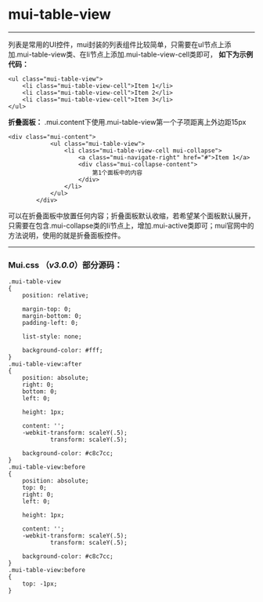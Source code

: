 # mui-table-view


---

列表是常用的UI控件，mui封装的列表组件比较简单，只需要在ul节点上添加.mui-table-view类、在li节点上添加.mui-table-view-cell类即可，
**如下为示例代码：**
```
<ul class="mui-table-view">
	<li class="mui-table-view-cell">Item 1</li>
	<li class="mui-table-view-cell">Item 2</li>
	<li class="mui-table-view-cell">Item 3</li>
</ul>
```

**折叠面板：**
.mui.content下使用.mui-table-view第一个子项距离上外边距15px
```
<div class="mui-content">
			<ul class="mui-table-view">
				<li class="mui-table-view-cell mui-collapse">
					<a class="mui-navigate-right" href="#">Item 1</a>
					<div class="mui-collapse-content">
						第1个面板中的内容
					</div>
				</li>
			</ul>
		</div>
```
可以在折叠面板中放置任何内容；折叠面板默认收缩，若希望某个面板默认展开，只需要在包含.mui-collapse类的li节点上，增加.mui-active类即可；mui官网中的方法说明，使用的就是折叠面板控件。

---


### Mui.css （*v3.0.0*）部分源码：


```
.mui-table-view
{
    position: relative;

    margin-top: 0;
    margin-bottom: 0;
    padding-left: 0;

    list-style: none;

    background-color: #fff;
}
.mui-table-view:after
{
    position: absolute;
    right: 0;
    bottom: 0;
    left: 0;

    height: 1px;

    content: '';
    -webkit-transform: scaleY(.5);
            transform: scaleY(.5);

    background-color: #c8c7cc;
}
.mui-table-view:before
{
    position: absolute;
    top: 0;
    right: 0;
    left: 0;

    height: 1px;

    content: '';
    -webkit-transform: scaleY(.5);
            transform: scaleY(.5);

    background-color: #c8c7cc;
}
.mui-table-view:before
{
    top: -1px;
}

```